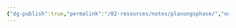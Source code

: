 ```yaml
---
{"dg-publish":true,"permalink":"/02-resources/notes/planungsphase/","noteIcon":"","updated":"2024-06-16T00:07:30.000+02:00"}
---
```


